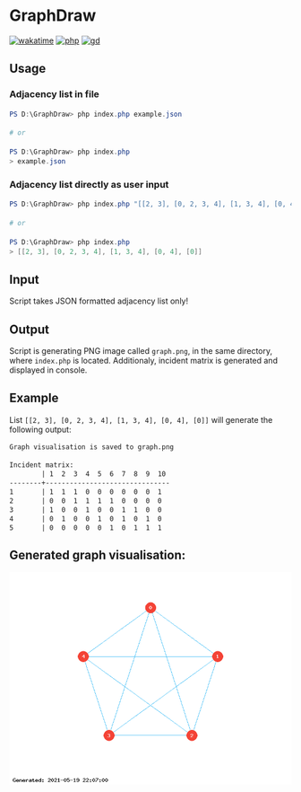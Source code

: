 # GraphDraw

[![wakatime](https://wakatime.com/badge/github/sokoloowski/GraphDraw.svg)](https://wakatime.com/badge/github/sokoloowski/GraphDraw)
[![php](https://img.shields.io/badge/language-PHP-%237478AE)](https://www.php.net/)
[![gd](https://img.shields.io/badge/dependencies-gd-important)](https://www.php.net/manual/en/book.image.php)

## Usage

### Adjacency list in file

```powershell
PS D:\GraphDraw> php index.php example.json

# or

PS D:\GraphDraw> php index.php
> example.json
```

### Adjacency list directly as user input

```powershell
PS D:\GraphDraw> php index.php "[[2, 3], [0, 2, 3, 4], [1, 3, 4], [0, 4], [0]]"

# or

PS D:\GraphDraw> php index.php
> [[2, 3], [0, 2, 3, 4], [1, 3, 4], [0, 4], [0]]
```

## Input

Script takes JSON formatted adjacency list only!

## Output

Script is generating PNG image called `graph.png`, in the same directory, where `index.php` is located. Additionaly, incident matrix is generated and displayed in console.

## Example

List `[[2, 3], [0, 2, 3, 4], [1, 3, 4], [0, 4], [0]]` will generate the following output:

```
Graph visualisation is saved to graph.png

Incident matrix:
        | 1  2  3  4  5  6  7  8  9  10
--------+-------------------------------
1       | 1  1  1  0  0  0  0  0  0  1
2       | 0  0  1  1  1  1  0  0  0  0
3       | 1  0  0  1  0  0  1  1  0  0
4       | 0  1  0  0  1  0  1  0  1  0
5       | 0  0  0  0  0  1  0  1  1  1
```

## Generated graph visualisation:

![graph](example/graph.png)
